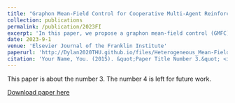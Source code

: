 ```yaml
---
title: "Graphon Mean-Field Control for Cooperative Multi-Agent Reinforcement Learning"
collection: publications
permalink: /publication/2023FI
excerpt: 'In this paper, we propose a graphon mean-field control (GMFC) framework that introduces graphon theory to the mean-field paradigm to approximate cooperative heterogeneous multi-agent reinforcement learning (MARL) with nonuniform interactions and heterogeneous reward functions and state transition functions among agents.'
date: 2023-9-1
venue: 'Elsevier Journal of the Franklin Institute'
paperurl: 'http://Dylan2020THU.github.io/files/Heterogeneous_Mean-Field_Multi-Agent_Reinforcement_Learning_for_Communication_Routing_Selection_in_SAGI-Net.pdf'
citation: 'Your Name, You. (2015). &quot;Paper Title Number 3.&quot; <i>Journal 1</i>. 1(3).'
---
```

This paper is about the number 3. The number 4 is left for future work.

[Download paper here](http://Dylan2020THU.github.io/files/1-s2.0-S0016003223005483-main.pdf)

[//]: # (Recommended citation: Yuanquan Hu, Xiaoli Wei, Junji Yan, Hengxi Zhang, Graphon Mean-Field Control for Cooperative Multi-Agent Reinforcement Learning, Journal of the Franklin Institute, Sept. 1, 2023, doi: 10.1016/j.jfranklin.2023.09.002.)